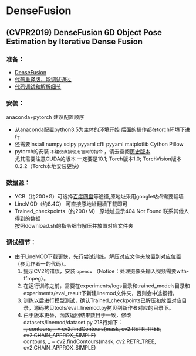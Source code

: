 DenseFusion
========

(CVPR2019) DenseFusion 6D Object Pose Estimation by Iterative Dense Fusion
--------

### 准备：
* [DenseFusion](https://github.com/j96w/DenseFusion/tree/Pytorch-1.0) <br>
* [代码重译版，能调试通过](https://github.com/hoangcuongbk80/Object-RPE/tree/master/DenseFusion)<br>
* [代码调试和解析细节](https://blog.csdn.net/weixin_43013761/article/details/103053585)

### 安装：
anaconda+pytorch 建议配置顺序
 * 从anaconda配置python3.5为主体的环境开始 后面的操作都在torch环境下进行 <br>
 * 还需要install numpy scipy pyyaml cffi pyyaml matplotlib Cython Pillow <br>
 * pytorch的安装 `不建议直接使用官网的指令` ，请去查阅[历史版本](https://pytorch.org/get-started/previous-versions/) <br>
   尤其需要注意CUDA的版本 一定要是10.1; Torch版本1.0; TorchVision版本0.2.2（Torch本地安装更快）

### 数据源：
* YCB（约200+G）可选择[百度网盘](https://github.com/yuxng/PoseCNN/issues/81)等途径,原地址采用google站点需要翻墙 <br>
* LineMOD（约8.4G） 可直接原地址翻墙下载即可 <br>
* Trained_checkpoints（约200+M） 原地址显示404 Not Found 联系其他人得到的数据  <br>
按照download.sh的指令细节解压并放置对应文件夹

### 调试细节：
* 由于LineMOD下载更快，先行尝试训练。解压对应文件夹放置到对应位置（参见作者一的代码）。 <br>
   1. 提示CV2的错误，安装 `opencv` （Notice：处理摄像头输入视频需要with-ffmpeg）。 <br>
   2. 在运行训练之前，需要在experiments/logs目录和trained_models目录和experiments/eval_result下新建linemod文件夹，否则会中途报错。 <br>
   3. 训练以后进行模型测试，确认Trained_checkpoints已解压和放置对应目录，源码拷贝tools/eval_linemod.py拷贝到新作者对应的目录下。 <br>
   4. 由于版本更替，函数返回结果数目于一致，修改datasets/linemod/dataset.py 218行如下： <br>
       ~~_, contours, _ = cv2.findContours(mask, cv2.RETR_TREE, cv2.CHAIN_APPROX_SIMPLE)~~  <br>
       contours, _ = cv2.findContours(mask, cv2.RETR_TREE, cv2.CHAIN_APPROX_SIMPLE)  <br>

